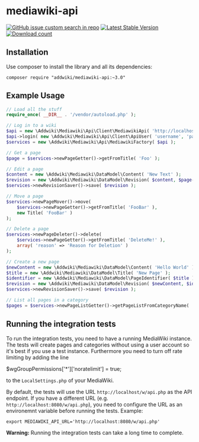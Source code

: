 # mediawiki-api

[![GitHub issue custom search in repo](https://img.shields.io/github/issues-search/addwiki/addwiki?label=issues&query=is%3Aissue%20is%3Aopen%20%5Bmediawiki-api%5D)](https://github.com/addwiki/addwiki/issues?q=is%3Aissue+is%3Aopen+%5Bmediawiki-api%5D+)
[![Latest Stable Version](https://poser.pugx.org/addwiki/mediawiki-api/version.png)](https://packagist.org/packages/addwiki/mediawiki-api)
[![Download count](https://poser.pugx.org/addwiki/mediawiki-api/d/total.png)](https://packagist.org/packages/addwiki/mediawiki-api)

## Installation

Use composer to install the library and all its dependencies:

    composer require "addwiki/mediawiki-api:~3.0"

## Example Usage

```php
// Load all the stuff
require_once( __DIR__ . '/vendor/autoload.php' );

// Log in to a wiki
$api = new \Addwiki\Mediawiki\Api\Client\MediawikiApi( 'http://localhost/w/api.php' );
$api->login( new \Addwiki\Mediawiki\Api\Client\ApiUser( 'username', 'password' ) );
$services = new \Addwiki\Mediawiki\Api\MediawikiFactory( $api );

// Get a page
$page = $services->newPageGetter()->getFromTitle( 'Foo' );

// Edit a page
$content = new \Addwiki\Mediawiki\DataModel\Content( 'New Text' );
$revision = new \Addwiki\Mediawiki\DataModel\Revision( $content, $page->getPageIdentifier() );
$services->newRevisionSaver()->save( $revision );

// Move a page
$services->newPageMover()->move(
	$services->newPageGetter()->getFromTitle( 'FooBar' ),
	new Title( 'FooBar' )
);

// Delete a page
$services->newPageDeleter()->delete(
	$services->newPageGetter()->getFromTitle( 'DeleteMe!' ),
	array( 'reason' => 'Reason for Deletion' )
);

// Create a new page
$newContent = new \Addwiki\Mediawiki\DataModel\Content( 'Hello World' );
$title = new \Addwiki\Mediawiki\DataModel\Title( 'New Page' );
$identifier = new \Addwiki\Mediawiki\DataModel\PageIdentifier( $title );
$revision = new \Addwiki\Mediawiki\DataModel\Revision( $newContent, $identifier );
$services->newRevisionSaver()->save( $revision );

// List all pages in a category
$pages = $services->newPageListGetter()->getPageListFromCategoryName( 'Category:Cat name' );
```

## Running the integration tests

To run the integration tests, you need to have a running MediaWiki instance. The tests will create pages and categories without using a user account so it's best if you use a test instance. Furthermore you need to turn off rate limiting by adding the line

   $wgGroupPermissions['*']['noratelimit'] = true;

to the `LocalSettings.php` of your MediaWiki.

By default, the tests will use the URL `http://localhost/w/api.php` as the API endpoint. If you have a different URL (e.g. `http://localhost:8080/w/api.php`), you need to configure the URL as an environemnt variable before running the tests. Example:

    export MEDIAWIKI_API_URL='http://localhost:8080/w/api.php'

**Warning:** Running the integration tests can take a long time to complete.
